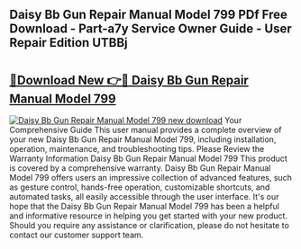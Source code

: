 ## Daisy Bb Gun Repair Manual Model 799 PDf Free Download - Part-a7y Service Owner Guide - User Repair Edition UTBBj

# <h2><a href="http://bc6691.oget.top/?id=Daisy+Bb+Gun+Repair+Manual+Model+799">🔗Download New 👉🔴 Daisy Bb Gun Repair Manual Model 799</a></h2>

[![Daisy Bb Gun Repair Manual Model 799 new download](https://i.imgur.com/5g1atiW.png)](http://bc6691.oget.top/?id=Daisy+Bb+Gun+Repair+Manual+Model+799)
Your Comprehensive Guide This user manual provides a complete overview of your new Daisy Bb Gun Repair Manual Model 799, including installation, operation, maintenance, and troubleshooting tips. Please Review the Warranty Information Daisy Bb Gun Repair Manual Model 799 This product is covered by a comprehensive warranty. Daisy Bb Gun Repair Manual Model 799 offers users an impressive collection of advanced features, such as gesture control, hands-free operation, customizable shortcuts, and automated tasks, all easily accessible through the user interface. It's our hope that the Daisy Bb Gun Repair Manual Model 799 has been a helpful and informative resource in helping you get started with your new product. Should you require any assistance or clarification, please do not hesitate to contact our customer support team.
